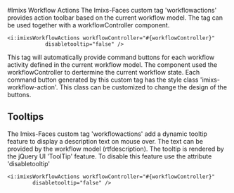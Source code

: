 #Imixs Workflow Actions
The Imixs-Faces custom tag 'workflowactions' provides action toolbar based on the current workflow model. The tag can be used together with a workflowController component.
 
	<i:imixsWorkflowActions workflowController="#{workflowController}"
				disabletooltip="false" />
	 
This tag will automatically provide command buttons for each workflow activity defined in the current workflow model. The component used the workflowController to  dertermine the current workflow state. Each command button generated by this custom tag has the style class 'imixs-workflow-action'.   This class can be customized to change the design of the buttons. 
 
## Tooltips
The Imixs-Faces custom tag 'workflowactions' add a dynamic tooltip feature to display a  description text on mouse over. The text can be provided by the workflow model (rtfdescription). The tooltip is rendered by the jQuery UI 'ToolTip' feature. To disable this feature use the attribute 'disabletooltip' 

 
	<i:imixsWorkflowActions workflowController="#{workflowController}"
			disabletooltip="false" />
	 
	 